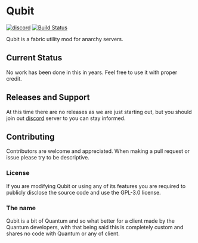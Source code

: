 # Qubit
[![discord](https://img.shields.io/badge/Discord-h8EQyuYTK7-3f5b73)](https://discord.gg/h8EQyuYTK7) [![Build Status](https://travis-ci.com/QuantumClient/Qubit.svg?token=xQtbtioZsqArKWpCmMKz&branch=master)](https://travis-ci.com/QuantumClient/Qubit)

Qubit is a fabric utility mod for anarchy servers.

## Current Status
No work has been done in this in years. Feel free to use it with proper credit.

## Releases and Support
At this time there are no releases as we are just starting out, but you should join out [discord](https://discord.gg/h8EQyuYTK7) server to you can stay informed.

## Contributing
Contributors are welcome and appreciated. When making a pull request or issue
please try to be descriptive.

### License
If you are modifying Qubit or using any of its features you are required to publicly disclose the source code and use the GPL-3.0 license.

### The name
Qubit is a bit of Quantum and so what better for a client made by the Quantum developers, with that being said this is completely custom and shares no code with Quantum or any of client.
